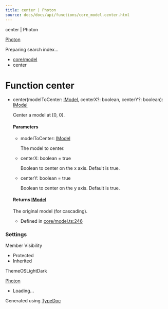 ```yaml
---
title: center | Photon
source: docs/docs/api/functions/core_model.center.html
---
```


center | Photon

[Photon](../index.md)




Preparing search index...

* [core/model](../modules/core_model.md)
* center

# Function center

* center(modelToCenter: [IModel](../interfaces/core_schema.IModel.md), centerX?: boolean, centerY?: boolean): [IModel](../interfaces/core_schema.IModel.md)

  Center a model at [0, 0].

  #### Parameters

  + modelToCenter: [IModel](../interfaces/core_schema.IModel.md)

    The model to center.
  + centerX: boolean = true

    Boolean to center on the x axis. Default is true.
  + centerY: boolean = true

    Boolean to center on the y axis. Default is true.

  #### Returns [IModel](../interfaces/core_schema.IModel.md)

  The original model (for cascading).

  + Defined in [core/model.ts:246](https://github.com/mwhite454/photon/blob/main/packages/photon/src/core/model.ts#L246)

### Settings

Member Visibility

* Protected
* Inherited

ThemeOSLightDark

[Photon](../index.md)

* Loading...

Generated using [TypeDoc](https://typedoc.org/)
